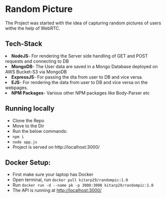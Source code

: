 # Random Picture
The Project was started with the idea of capturing random pictures of users withe the help of WebRTC.

## Tech-Stack
<li><b>NodeJS</b>- For rendering the Server side handling of GET and POST requests and connecting to DB</li>
<li><b>MongoDB</b>- The User data are saved in a Mongo Database deployed on AWS Bucket-S3 via MongoDB</li>
<li><b>ExpressJS</b>- For passing the dta from user to DB and vice versa.</li>
<li><b>EJS</b>- For rendering the data from user to DB and vice versa on the webpages.</li>
<li><b>NPM Packages</b>- Various other NPM packages like Body-Parser etc</li>

## Running locally
- Clone the Repo</li>
- Move to the Dir</li>
- Run the below commands:
- ```npm i```
- ```node app.js```
- Project is served on http://localhost:3000/

## Docker Setup:
- First make sure your laptop has Docker
- Open terminal, run ```docker pull kitarp29/randompic:1.0```
- Run ```docker run -d --name pk -p 3000:3000 kitarp29/randompic:1.0```
- The API is running at  [http://localhost:3000/](http://localhost:3000/)

